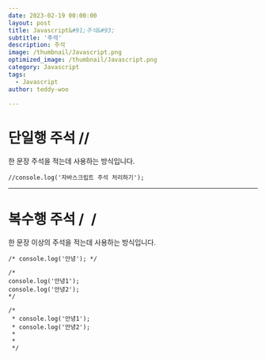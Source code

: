 ```yaml
---
date: 2023-02-19 00:00:00
layout: post
title: Javascript&#91;주석&#93; 
subtitle: '주석'
description: 주석
image: /thumbnail/Javascript.png
optimized_image: /thumbnail/Javascript.png
category: Javascript
tags:
  - Javascript
author: teddy-woo

---
```


# 단일행 주석 //

한 문장 주석을 적는데 사용하는 방식입니다.

```
//console.log('자바스크립트 주석 처리하기');
```

---

# 복수행 주석 /`` ``/

한 문장 이상의 주석을 적는데 사용하는 방식입니다.

```
/* console.log('안녕'); */

/*
console.log('안녕1');
console.log('안녕2');
*/

/*
 * console.log('안녕1');
 * console.log('안녕2');
 *
 *
 */
```